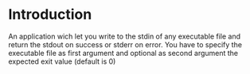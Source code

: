 # Introduction #

An application wich let you write to the stdin of any executable file and return the stdout on success or stderr on error. You have to specify the executable file as first argument and optional as second argument the expected exit value (default is 0)
